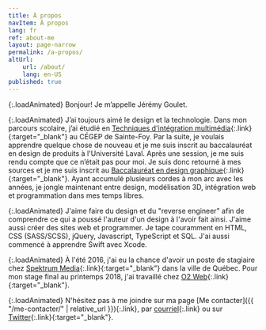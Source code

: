 ```yaml
---
title: À propos
navItem: À propos
lang: fr
ref: about-me
layout: page-narrow
permalink: /a-propos/
altUrl:
    url: /about/
    lang: en-US
published: true
---
```


{:.loadAnimated}
Bonjour! Je m’appelle Jérémy Goulet.

{:.loadAnimated}
J’ai toujours aimé le design et la technologie. Dans mon parcours scolaire, j’ai étudié en [Techniques d'intégration multimédia](http://timcsf.ca/){:.link}{:target="_blank"} au CÉGEP de Sainte-Foy. Par la suite, je voulais apprendre quelque chose de nouveau et je me suis inscrit au baccalauréat en design de produits à l'Université Laval. Après une session, je me suis rendu compte que ce n’était pas pour moi. Je suis donc retourné à mes sources et je me suis inscrit au [Baccalauréat en design graphique](https://www.design.ulaval.ca/programmes/baccalaureat-design-graphique.html){:.link}{:target="_blank"}. Ayant accumulé plusieurs cordes à mon arc avec les années, je jongle  maintenant entre design, modélisation 3D, intégration web et programmation dans mes temps libres.

{:.loadAnimated}
J'aime faire du design et du "reverse engineer" afin de comprendre ce qui a poussé l'auteur d'un design à l'avoir fait ainsi. J'aime aussi créer des sites web et programmer. Je tape couramment en HTML, CSS (SASS/SCSS), jQuery, Javascript, TypeScript et SQL. J'ai aussi commencé à apprendre Swift avec Xcode.

{:.loadAnimated}
À l'été 2016, j'ai eu la chance d'avoir un poste de stagiaire chez [Spektrum Media](https://spektrummedia.com/){:.link}{:target="_blank"} dans la ville de Québec. Pour mon stage final au printemps 2018, j'ai travaillé chez [O2 Web](https://o2web.ca/){:.link}{:target="_blank"}.


<!-- {:.loadAnimated}
Bonjour! Je m'appelle Jérémy Goulet et je termine présentement mon [Baccalauréat en design graphique](https://www.design.ulaval.ca/programmes/baccalaureat-design-graphique.html){:.link}{:target="_blank"} à l'Université Laval. J'ai aussi étudié en [Techniques d'intégration multimédia](http://timcsf.ca/){:.link}{:target="_blank"} au CÉGEP entre 2014 et 2018. -->

<!-- {:.loadAnimated}
J'aime faire du design et du "reverse engineer" afin de comprendre ce qui a poussé l'auteur d'un design à l'avoir fait ainsi. J'aime aussi créer des sites web et programmer. Je tape couramment en HTML, CSS (SASS/SCSS), jQuery, Javascript, TypeScript et SQL. J'ai aussi commencé à apprendre Swift avec Xcode. -->

<!-- {:.loadAnimated}
À l'été 2016, j'ai eu la chance d'avoir un poste de stagiaire chez [Spektrum Media](https://spektrummedia.com/){:.link}{:target="_blank"} dans la ville de Québec. Pour mon stage final au printemps 2018, j'ai travaillé chez [O2 Web](https://o2web.ca/){:.link}{:target="_blank"}. -->

<!-- {:.loadAnimated}
Aussi, dans mes temps libres, j'ai pu faire plusieurs projets dans la communauté du jailbreak iOS.
Je suis le designer de [ClassicFolders](http://cydia.saurik.com/package/org.coolstar.classicfolders2){:.link}{:target="_blank"},
[NCWeather](/work/#ncweather){:.link}, [BlurriedNCBackground](http://cydia.saurik.com/package/org.thebigboss.blurriedncbackground/){:.link}{:target="_blank"}
et [Ventana](http://cydia.saurik.com/package/org.coolstar.ventana/){:.link}{:target="_blank"} pour n'en nommer que quelques-uns.
Pour voir mes projets, simplement vous rendre sur ma page [Portfolio]({{ site.local[page.lang].work.url }}){:.link}. -->

{:.loadAnimated}
N'hésitez pas à me joindre sur ma page [Me contacter]({{ "/me-contacter/" | relative_url }}){:.link}, par [courriel](mailto:info@jeremygoulet.ca){:.link} ou sur [Twitter](https://twitter.com/jeremygoulet){:.link}{:target="_blank"}.
